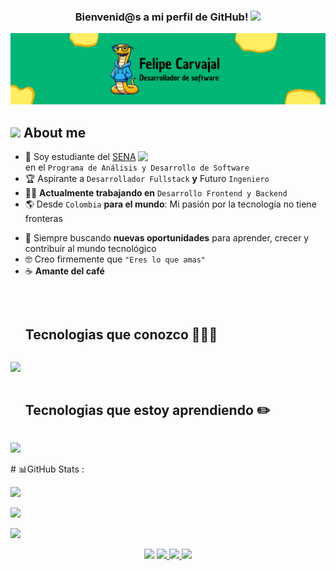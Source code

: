 
<h3 align="center">
  Bienvenid@s a mi perfil de GitHub!
  <img src="https://media.giphy.com/media/hvRJCLFzcasrR4ia7z/giphy.gif" width="28">
</h3>

<!-- GIF HEADER -->
<img src="https://github.com/FelipeCarvajalParra/FelipeCarvajalParra/blob/main/Dise%C3%B1o%20sin%20t%C3%ADtulo.png?raw=true" style="whidt: 100%;">



## <picture><img src = "https://github.com/7oSkaaa/7oSkaaa/blob/main/Images/about_me.gif?raw=true" width = 30px></picture> About me
<picture> <img align="right" src="https://media.giphy.com/media/SWoSkN6DxTszqIKEqv/giphy.gif" width = 300px></picture>
- :school: Soy estudiante del [SENA](https://www.sena.edu.co) en el `Programa de Análisis y Desarrollo de Software`
- :trophy: Aspirante a `Desarrollador Fullstack` **y** Futuro `Ingeniero`
- :technologist: **Actualmente trabajando en** `Desarrollo Frontend y Backend`
- :earth_americas: Desde `Colombia` **para el mundo**: Mi pasión por la tecnología no tiene fronteras
<!-- :boom: Puedes visitar [MI SITIO WEB] para conocer más sobre mi trayectoria (Actualiza con tu enlace) -->
- :rocket: Siempre buscando **nuevas oportunidades** para aprender, crecer y contribuir al mundo tecnológico
- :nerd_face: Creo firmemente que `"Eres lo que amas"`
- :coffee: **Amante del café**
<br>
<!--h1 without bottom border-->
<div id="user-content-toc">
  <ul align="left">
    <summary><h2 style="display: inline-block">Tecnologias que conozco 👨🏻‍💻</h2></summary>
  </ul>
</div>
<!--tech stack icons-->
<p align="left">
  <a href="https://skillicons.dev">
    <img src="https://skillicons.dev/icons?i=github,html,css,js,py,django,mysql,vscode,figma" />
  </a>
</p>

<div id="user-content-toc">
  <ul align="left">
    <summary><h2 style="display: inline-block">Tecnologias que estoy aprendiendo ✏️</h2></summary>
  </ul>
</div>
<!--tech stack icons-->
<p align="left">
  <a href="https://skillicons.dev">
    <img src="https://skillicons.dev/icons?i=git,react,nodejs,java,spring" />
  </a>
</p>
# 📊GitHub Stats :

![](https://github-readme-stats.vercel.app/api?username=FelipeCarvajalParra&theme=radical&hide_border=false&bg_color=2C2F33&title_color=FFCC00&text_color=FFFFFF&icon_color=00FF00&border_color=7289DA)


![](https://github-readme-streak-stats.herokuapp.com/?user=FelipeCarvajalParra&theme=radical&hide_border=false&background=2C2F33&stroke=7289DA&ring=FFCC00&fire=FFCC00&currStreakNum=FFFFFF&sideNums=FFFFFF&currStreakLabel=FFCC00&sideLabels=FFFFFF&dates=808080)

![](https://github-readme-stats.vercel.app/api/top-langs/?username=FelipeCarvajalParra&theme=radical&hide_border=false&bg_color=2C2F33&title_color=FFCC00&text_color=FFFFFF&icon_color=00FF00&border_color=7289DA&layout=compact)




<!--icons and links-->
<p align="center">
  <a href="" style="text-decoration:none">
    <img src="https://skillicons.dev/icons?i=gmail" />
  </a>
  <a href="">
    <img src="https://skillicons.dev/icons?i=instagram" />
  </a>
  <a href="">
    <img src="https://skillicons.dev/icons?i=linkedin" />
  </a>
  <a href="">
    <img src="https://skillicons.dev/icons?i=twitter" />
  </a>
  
</p>
